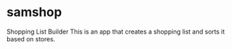 # samshop
Shopping List Builder
This is an app that creates a shopping list and sorts it based on stores.
